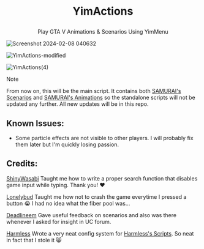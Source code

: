 # <p align="center"> YimActions </p>
<p align="center"> Play GTA V Animations &amp; Scenarios Using YimMenu </p>

![Screenshot 2024-02-08 040632](https://github.com/xesdoog/YimActions/assets/66764345/9bdde22d-0efa-4d6c-8385-6c0be1d79a99)

![YimActions-modified](https://github.com/xesdoog/YimActions/assets/66764345/4fd8630e-faa9-4d6d-bee4-99576eb8d738)


![YimActions(4)](https://github.com/xesdoog/YimActions/assets/66764345/e26f12c0-d1de-41ea-a2c1-df23c79deb8b)

> [!NOTE]
> From now on, this will be the main script. It contains both [SAMURAI's Scenarios](https://github.com/YimMenu-Lua/SAMURAI-Scenarios) and [SAMURAI's Animations](https://github.com/YimMenu-Lua/SAMURAI-Animations) so the standalone scripts will not be updated any further. All new updates will be in this repo.

## Known Issues:

- Some particle effects are not visible to other players. I will probably fix them later but I'm quickly losing passion.

## Credits:

[ShinyWasabi](https://github.com/ShinyWasabi) 
Taught me how to write a proper search function that disables game input while typing. Thank you! ❤️

[Lonelybud](https://github.com/lonelybud) 
Taught me how not to crash the game everytime I pressed a button 😭 I had no idea what the fiber pool was...

[Deadlineem](https://github.com/deadlineem) Gave useful feedback on scenarios and also was there whenever I asked for insight in UC forum.

[Harmless](https://github.com/Harmless05) 
Wrote a very neat config system for [Harmless's Scripts](https://github.com/YimMenu-Lua/Harmless-Scripts). So neat in fact that I stole it 😸
